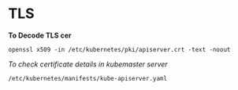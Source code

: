 # TLS
**To Decode TLS cer**

`openssl x509 -in /etc/kubernetes/pki/apiserver.crt -text -noout`

*To check certificate details in kubemaster server*

`/etc/kubernetes/manifests/kube-apiserver.yaml`
